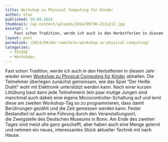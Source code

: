 ```yaml
---
title: Workshop zu Physical Computing für Kinder
author: olav
published: 19.09.2014
thumbnail: /wp-content/uploads/2014/09/9H-212x212.jpg
excerpt: >
    Fast schon Tradition, werde ich auch in den Herbstferien in diesem Jahr wieder einen Workshop zu Physical Computing für Kinder abhalten.
layout: post
permalink: /2014/09/der-naechste-workshop-zu-physical-computing/
categories:
  - PICAXE
  - Workshops
---
```

Fast schon Tradition, werde ich auch in den Herbstferien in diesem Jahr wieder einen [Workshop zu Physical Computing für Kinder][1] abhalten. Die Teilnehmer überlegen zunächst gemeinsam, wie das Spiel &#8220;Der Heiße Draht&#8221; wohl mit Elektronik unterstützt werden kann. Nach einer kurzen Lötübung baut dann jede Teilnehmerin (ein paar mutige Jungen sind manchmal auch dabei) eine eigene Microcontroller-Schaltung auf und lernt diese am zweiten Workshop-Tag so zu programmieren, dass damit Berührungen gezählt und die Zeit gemessen werden kann. Fester Bestandteil ist auch eine Führung durch den Veranstaltungsort, die Zweigstelle des Deutschen Museums in Bonn. Am Ende des zweiten Tages sind meist alle ganz geschafft, aber haben auch eine Menge gelernt und nehmen ein neues, interessantes Stück aktueller Technik mit nach Hause.

 [1]: http://www.deutsches-museum.de/bonn/information/fuer-kinder-und-schulen/die-kleine-eule-pfiffikus/workshops/der-heisse-draht/
